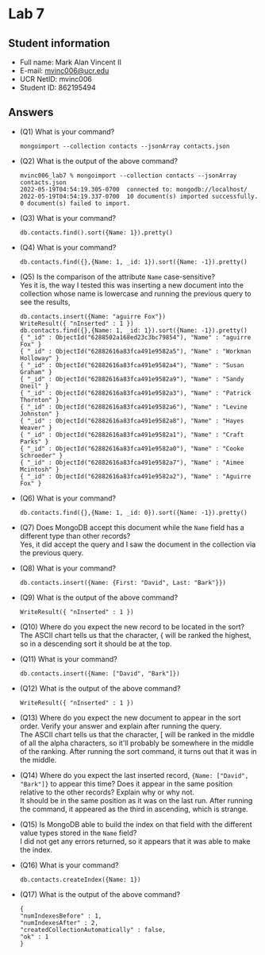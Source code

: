 # Lab 7

## Student information

* Full name: Mark Alan Vincent II
* E-mail: mvinc006@ucr.edu
* UCR NetID: mvinc006
* Student ID: 862195494

## Answers

* (Q1) What is your command?

    ```shell
    mongoimport --collection contacts --jsonArray contacts.json
    ```

* (Q2) What is the output of the above command?

    ```text
    mvinc006_lab7 % mongoimport --collection contacts --jsonArray contacts.json  
  2022-05-19T04:54:19.305-0700	connected to: mongodb://localhost/
  2022-05-19T04:54:19.337-0700	10 document(s) imported successfully. 0 document(s) failed to import.
    ```

* (Q3) What is your command?

    ```shell
	db.contacts.find().sort({Name: 1}).pretty()
    ```

* (Q4) What is your command?

    ```shell
    db.contacts.find({},{Name: 1, _id: 1}).sort({Name: -1}).pretty()
    ```

* (Q5) Is the comparison of the attribute `Name` case-sensitive?  
Yes it is, the way I tested this was inserting a new document into the collection whose name is lowercase and running the previous query to see the results,
    ```shell
    db.contacts.insert({Name: "aguirre Fox"})  
    WriteResult({ "nInserted" : 1 })  
    db.contacts.find({},{Name: 1, _id: 1}).sort({Name: -1}).pretty()
    { "_id" : ObjectId("6288502a168ed23c3bc79854"), "Name" : "aguirre Fox" }
  { "_id" : ObjectId("62882616a83fca491e9582a5"), "Name" : "Workman Holloway" }
  { "_id" : ObjectId("62882616a83fca491e9582a4"), "Name" : "Susan Graham" }
  { "_id" : ObjectId("62882616a83fca491e9582a9"), "Name" : "Sandy Oneil" }
  { "_id" : ObjectId("62882616a83fca491e9582a3"), "Name" : "Patrick Thornton" }
  { "_id" : ObjectId("62882616a83fca491e9582a6"), "Name" : "Levine Johnston" }
  { "_id" : ObjectId("62882616a83fca491e9582a8"), "Name" : "Hayes Weaver" }
  { "_id" : ObjectId("62882616a83fca491e9582a1"), "Name" : "Craft Parks" }
  { "_id" : ObjectId("62882616a83fca491e9582a0"), "Name" : "Cooke Schroeder" }
  { "_id" : ObjectId("62882616a83fca491e9582a7"), "Name" : "Aimee Mcintosh" }
  { "_id" : ObjectId("62882616a83fca491e9582a2"), "Name" : "Aguirre Fox" }
    ```

* (Q6) What is your command?

    ```shell
    db.contacts.find({},{Name: 1, _id: 0}).sort({Name: -1}).pretty()
    ```

* (Q7) Does MongoDB accept this document while the `Name` field has a different type than other records?  
Yes, it did accept the query and I saw the document in the collection via the previous query.

* (Q8) What is your command?

    ```shell
    db.contacts.insert({Name: {First: "David", Last: "Bark"}})
    ```

* (Q9) What is the output of the above command?

    ```text
    WriteResult({ "nInserted" : 1 })
    ```

* (Q10) Where do you expect the new record to be located in the sort?  
  The ASCII chart tells us that the character, { will be ranked the highest, so in a descending sort it should be at the top.

* (Q11) What is your command?

    ```shell
    db.contacts.insert({Name: ["David", "Bark"]})
    ```

* (Q12) What is the output of the above command?

    ```text
    WriteResult({ "nInserted" : 1 })
    ```

* (Q13) Where do you expect the new document to appear in the sort order. Verify your answer and explain after running the query.  
  The ASCII chart tells us that the character, [ will be ranked in the middle of all the alpha characters, so it'll probably be somewhere in the middle of the ranking. After running the sort command, it turns out that it was in the middle.

* (Q14) Where do you expect the last inserted record, `{Name: ["David", "Bark"]}` to appear this time? Does it appear in the same position relative to the other records? Explain why or why not.  
It should be in the same position as it was on the last run. After running the command, it appeared as the third in ascending, which is strange.

* (Q15) Is MongoDB able to build the index on that field with the different value types stored in the `Name` field?  
I did not get any errors returned, so it appears that it was able to make the index.

* (Q16) What is your command?

    ```shell
    db.contacts.createIndex({Name: 1})
    ```

* (Q17) What is the output of the above command?

    ```text
    {
	"numIndexesBefore" : 1,
	"numIndexesAfter" : 2,
	"createdCollectionAutomatically" : false,
	"ok" : 1
    }
    ```